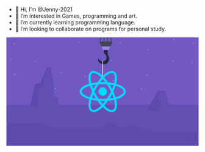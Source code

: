 - 👋 Hi, I’m @Jenny-2021
- 👀 I’m interested in Games, programming and art.
- 🌱 I’m currently learning programming language.
- 💞️ I’m looking to collaborate on programs for personal study.

![Screenshot](img.png)
